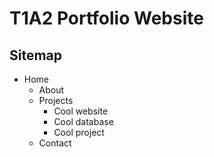 # T1A2 Portfolio Website

## Sitemap

  - Home
    - About
    - Projects
      - Cool website
      -  Cool database
      - Cool project
    - Contact
